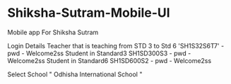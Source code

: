 # Shiksha-Sutram-Mobile-UI
Mobile app For Shiksha Sutram 


Login Details
Teacher that is teaching from STD 3 to Std 6 'SH1S32S6T7' - pwd - Welcome2ss
Student in Standard3  SH1SD300S3  - pwd - Welcome2ss
Student in Standard6  SH1SD600S2  - pwd - Welcome2ss

Select School " Odhisha International School "
